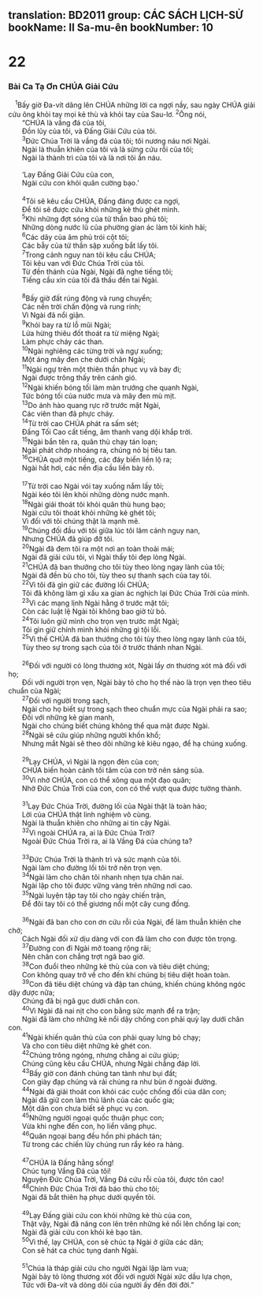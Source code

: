 translation: BD2011
group: CÁC SÁCH LỊCH-SỬ
bookName: II Sa-mu-ên 
bookNumber: 10
-------

<div class="title"><h1>22</h1><h3>Bài Ca Tạ Ơn CHÚA Giải Cứu</h3></div>
<span class="verse 2sa_22_1"> <sup>1</sup>Bấy giờ Ða-vít dâng lên CHÚA những lời ca ngợi nầy, sau ngày CHÚA giải cứu ông khỏi tay mọi kẻ thù và khỏi tay của Sau-lơ. </span>
<span class="verse 2sa_22_2"><sup>2</sup>Ông nói, <br/>  “CHÚA là vầng đá của tôi,<br/>  Ðồn lũy của tôi, và Ðấng Giải Cứu của tôi.<br/></span>
<span class="verse 2sa_22_3">  <sup>3</sup>Ðức Chúa Trời là vầng đá của tôi; tôi nương náu nơi Ngài.<br/>  Ngài là thuẫn khiên của tôi và là sừng cứu rỗi của tôi;<br/>  Ngài là thành trì của tôi và là nơi tôi ẩn náu.<br/><br/>  ‘Lạy Ðấng Giải Cứu của con,<br/>  Ngài cứu con khỏi quân cường bạo.’ <br/><br/></span>
<span class="verse 2sa_22_4">  <sup>4</sup>Tôi sẽ kêu cầu CHÚA, Ðấng đáng được ca ngợi,<br/>  Ðể tôi sẽ được cứu khỏi những kẻ thù ghét mình.<br/></span>
<span class="verse 2sa_22_5">  <sup>5</sup>Khi những đợt sóng của tử thần bao phủ tôi;<br/>  Những dòng nước lũ của phường gian ác làm tôi kinh hãi;<br/></span>
<span class="verse 2sa_22_6">  <sup>6</sup>Các dây của âm phủ trói cột tôi;<br/>  Các bẫy của tử thần sập xuống bắt lấy tôi.<br/></span>
<span class="verse 2sa_22_7">  <sup>7</sup>Trong cảnh nguy nan tôi kêu cầu CHÚA;<br/>  Tôi kêu van với Ðức Chúa Trời của tôi.<br/>  Từ đền thánh của Ngài, Ngài đã nghe tiếng tôi;<br/>  Tiếng cầu xin của tôi đã thấu đến tai Ngài.<br/><br/></span>
<span class="verse 2sa_22_8">  <sup>8</sup>Bấy giờ đất rúng động và rung chuyển;<br/>  Các nền trời chấn động và rung rinh;<br/>  Vì Ngài đã nổi giận.<br/></span>
<span class="verse 2sa_22_9">  <sup>9</sup>Khói bay ra từ lỗ mũi Ngài;<br/>  Lửa hừng thiêu đốt thoát ra từ miệng Ngài;<br/>  Làm phực cháy các than.<br/></span>
<span class="verse 2sa_22_10">  <sup>10</sup>Ngài nghiêng các từng trời và ngự xuống;<br/>  Một áng mây đen che dưới chân Ngài;<br/></span>
<span class="verse 2sa_22_11">  <sup>11</sup>Ngài ngự trên một thiên thần phục vụ và bay đi;<br/>  Ngài được trông thấy trên cánh gió.<br/></span>
<span class="verse 2sa_22_12">  <sup>12</sup>Ngài khiến bóng tối làm màn trướng che quanh Ngài,<br/>  Tức bóng tối của nước mưa và mây đen mù mịt.<br/></span>
<span class="verse 2sa_22_13">  <sup>13</sup>Do ánh hào quang rực rỡ trước mặt Ngài,<br/>  Các viên than đã phực cháy.<br/></span>
<span class="verse 2sa_22_14">  <sup>14</sup>Từ trời cao CHÚA phát ra sấm sét;<br/>  Ðấng Tối Cao cất tiếng, âm thanh vang dội khắp trời.<br/></span>
<span class="verse 2sa_22_15">  <sup>15</sup>Ngài bắn tên ra, quân thù chạy tán loạn;<br/>  Ngài phát chớp nhoáng ra, chúng nó bị tiêu tan.<br/></span>
<span class="verse 2sa_22_16">  <sup>16</sup>CHÚA quở một tiếng, các đáy biển liền lộ ra;<br/>  Ngài hắt hơi, các nền địa cầu liền bày rõ.<br/><br/></span>
<span class="verse 2sa_22_17">  <sup>17</sup>Từ trời cao Ngài vói tay xuống nắm lấy tôi;<br/>  Ngài kéo tôi lên khỏi những dòng nước mạnh.<br/></span>
<span class="verse 2sa_22_18">  <sup>18</sup>Ngài giải thoát tôi khỏi quân thù hung bạo;<br/>  Ngài cứu tôi thoát khỏi những kẻ ghét tôi;<br/>  Vì đối với tôi chúng thật là mạnh mẽ.<br/></span>
<span class="verse 2sa_22_19">  <sup>19</sup>Chúng đối đầu với tôi giữa lúc tôi lâm cảnh nguy nan,<br/>  Nhưng CHÚA đã giúp đỡ tôi.<br/></span>
<span class="verse 2sa_22_20">  <sup>20</sup>Ngài đã đem tôi ra một nơi an toàn thoải mái;<br/>  Ngài đã giải cứu tôi, vì Ngài thấy tôi đẹp lòng Ngài.<br/></span>
<span class="verse 2sa_22_21">  <sup>21</sup>CHÚA đã ban thưởng cho tôi tùy theo lòng ngay lành của tôi;<br/>  Ngài đã đền bù cho tôi, tùy theo sự thanh sạch của tay tôi.<br/></span>
<span class="verse 2sa_22_22">  <sup>22</sup>Vì tôi đã gìn giữ các đường lối CHÚA;<br/>  Tôi đã không làm gì xấu xa gian ác nghịch lại Ðức Chúa Trời của mình.<br/></span>
<span class="verse 2sa_22_23">  <sup>23</sup>Vì các mạng lịnh Ngài hằng ở trước mặt tôi;<br/>  Còn các luật lệ Ngài tôi không bao giờ từ bỏ.<br/></span>
<span class="verse 2sa_22_24">  <sup>24</sup>Tôi luôn giữ mình cho trọn vẹn trước mặt Ngài;<br/>  Tôi gìn giữ chính mình khỏi những gì tội lỗi.<br/></span>
<span class="verse 2sa_22_25">  <sup>25</sup>Vì thế CHÚA đã ban thưởng cho tôi tùy theo lòng ngay lành của tôi,<br/>  Tùy theo sự trong sạch của tôi ở trước thánh nhan Ngài.<br/><br/></span>
<span class="verse 2sa_22_26">  <sup>26</sup>Ðối với người có lòng thương xót, Ngài lấy ơn thương xót mà đối với họ; <br/>  Ðối với người trọn vẹn, Ngài bày tỏ cho họ thế nào là trọn vẹn theo tiêu chuẩn của Ngài;<br/></span>
<span class="verse 2sa_22_27">  <sup>27</sup>Ðối với người trong sạch,<br/>  Ngài cho họ biết sự trong sạch theo chuẩn mực của Ngài phải ra sao;<br/>  Ðối với những kẻ gian manh,<br/>  Ngài cho chúng biết chúng không thể qua mặt được Ngài. <br/></span>
<span class="verse 2sa_22_28">  <sup>28</sup>Ngài sẽ cứu giúp những người khốn khổ;<br/>  Nhưng mắt Ngài sẽ theo dõi những kẻ kiêu ngạo, để hạ chúng xuống.<br/><br/></span>
<span class="verse 2sa_22_29">  <sup>29</sup>Lạy CHÚA, vì Ngài là ngọn đèn của con;<br/>  CHÚA biến hoàn cảnh tối tăm của con trở nên sáng sủa.<br/></span>
<span class="verse 2sa_22_30">  <sup>30</sup>Vì nhờ CHÚA, con có thể xông qua một đạo quân;<br/>  Nhờ Ðức Chúa Trời của con, con có thể vượt qua được tường thành.<br/><br/></span>
<span class="verse 2sa_22_31">  <sup>31</sup>Lạy Ðức Chúa Trời, đường lối của Ngài thật là toàn hảo;<br/>  Lời của CHÚA thật linh nghiệm vô cùng.<br/>  Ngài là thuẫn khiên cho những ai tin cậy Ngài.<br/></span>
<span class="verse 2sa_22_32">  <sup>32</sup>Vì ngoài CHÚA ra, ai là Ðức Chúa Trời?<br/>  Ngoài Ðức Chúa Trời ra, ai là Vầng Ðá của chúng ta?<br/><br/></span>
<span class="verse 2sa_22_33">  <sup>33</sup>Ðức Chúa Trời là thành trì và sức mạnh của tôi.<br/>  Ngài làm cho đường lối tôi trở nên trọn vẹn.<br/></span>
<span class="verse 2sa_22_34">  <sup>34</sup>Ngài làm cho chân tôi nhanh nhẹn tựa chân nai.<br/>  Ngài lập cho tôi được vững vàng trên những nơi cao.<br/></span>
<span class="verse 2sa_22_35">  <sup>35</sup>Ngài luyện tập tay tôi cho ngày chiến trận,<br/>  Ðể đôi tay tôi có thể giương nổi một cây cung đồng.<br/><br/></span>
<span class="verse 2sa_22_36">  <sup>36</sup>Ngài đã ban cho con ơn cứu rỗi của Ngài, để làm thuẫn khiên che chở;<br/>  Cách Ngài đối xử dịu dàng với con đã làm cho con được tôn trọng.<br/></span>
<span class="verse 2sa_22_37">  <sup>37</sup>Ðường con đi Ngài mở toang rộng rãi;<br/>  Nên chân con chẳng trợt ngã bao giờ.<br/></span>
<span class="verse 2sa_22_38">  <sup>38</sup>Con đuổi theo những kẻ thù của con và tiêu diệt chúng;<br/>  Con không quay trở về cho đến khi chúng bị tiêu diệt hoàn toàn.<br/></span>
<span class="verse 2sa_22_39">  <sup>39</sup>Con đã tiêu diệt chúng và đập tan chúng, khiến chúng không ngóc dậy được nữa;<br/>  Chúng đã bị ngã gục dưới chân con.<br/></span>
<span class="verse 2sa_22_40">  <sup>40</sup>Vì Ngài đã nai nịt cho con bằng sức mạnh để ra trận;<br/>  Ngài đã làm cho những kẻ nổi dậy chống con phải quỳ lạy dưới chân con.<br/></span>
<span class="verse 2sa_22_41">  <sup>41</sup>Ngài khiến quân thù của con phải quay lưng bỏ chạy;<br/>  Và cho con tiêu diệt những kẻ ghét con.<br/></span>
<span class="verse 2sa_22_42">  <sup>42</sup>Chúng trông ngóng, nhưng chẳng ai cứu giúp;<br/>  Chúng cũng kêu cầu CHÚA, nhưng Ngài chẳng đáp lời.<br/></span>
<span class="verse 2sa_22_43">  <sup>43</sup>Bấy giờ con đánh chúng tan tành như bụi đất;<br/>  Con giày đạp chúng và rải chúng ra như bùn ở ngoài đường.<br/></span>
<span class="verse 2sa_22_44">  <sup>44</sup>Ngài đã giải thoát con khỏi các cuộc chống đối của dân con;<br/>  Ngài đã giữ con làm thủ lãnh của các quốc gia;<br/>  Một dân con chưa biết sẽ phục vụ con.<br/></span>
<span class="verse 2sa_22_45">  <sup>45</sup>Những người ngoại quốc thuận phục con;<br/>  Vừa khi nghe đến con, họ liền vâng phục.<br/></span>
<span class="verse 2sa_22_46">  <sup>46</sup>Quân ngoại bang đều hồn phi phách tán;<br/>  Từ trong các chiến lũy chúng run rẩy kéo ra hàng.<br/><br/></span>
<span class="verse 2sa_22_47">  <sup>47</sup>CHÚA là Ðấng hằng sống!<br/>  Chúc tụng Vầng Ðá của tôi!<br/>  Nguyện Ðức Chúa Trời, Vầng Ðá cứu rỗi của tôi, được tôn cao!<br/></span>
<span class="verse 2sa_22_48">  <sup>48</sup>Chính Ðức Chúa Trời đã báo thù cho tôi;<br/>  Ngài đã bắt thiên hạ phục dưới quyền tôi.<br/><br/></span>
<span class="verse 2sa_22_49">  <sup>49</sup>Lạy Ðấng giải cứu con khỏi những kẻ thù của con,<br/>  Thật vậy, Ngài đã nâng con lên trên những kẻ nổi lên chống lại con;<br/>  Ngài đã giải cứu con khỏi kẻ bạo tàn.<br/></span>
<span class="verse 2sa_22_50">  <sup>50</sup>Vì thế, lạy CHÚA, con sẽ chúc tạ Ngài ở giữa các dân;<br/>  Con sẽ hát ca chúc tụng danh Ngài.<br/><br/></span>
<span class="verse 2sa_22_51">  <sup>51</sup>Chúa là tháp giải cứu cho người Ngài lập làm vua;<br/>  Ngài bày tỏ lòng thương xót đối với người Ngài xức dầu lựa chọn,<br/>  Tức với Ða-vít và dòng dõi của người ấy đến đời đời.”<br/></span>
